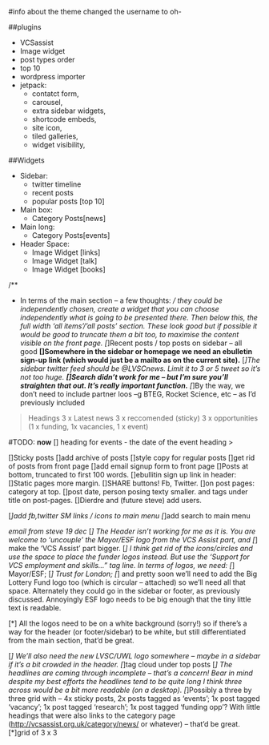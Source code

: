 #info about the theme
changed the username to oh-

##plugins
*	VCSassist
*	Image widget
*	post types order
*	top 10
*	wordpress importer
*	jetpack:
	*	contatct form,
	*	carousel,
	*	extra sidebar widgets,
	*	shortcode embeds,
	*	site icon,
	*	tiled galleries,
	*	widget visibility,


##Widgets
*	Sidebar:
	*	twitter timeline
	*	recent posts
	*	popular posts [top 10]
*	Main box:
	*	Category Posts[news]
*	Main long:
	*	Category Posts[events]
*	Header Space:
	*	Image Widget [links]
	*	Image Widget [talk]
	*	Image Widget [books]


/**
*	In terms of the main section – a few thoughts:
*/
they could be independently chosen,
create a widget that you can choose independently what is going to be presented there.
Then below this, the full width ‘all items’/’all posts’ section. These look good but if possible it would be good to truncate them a bit too, to maximise the content visible on the front page.
[*]Recent posts / top posts on sidebar – all good
**[]Somewhere in the sidebar or homepage we need an ebulletin sign-up link (which would just be a mailto as on the current site).**
[*]The sidebar twitter feed should be @LVSCnews. Limit it to 3 or 5 tweet so it’s not too huge.
**[]Search didn’t work for me – but I’m sure you’ll straighten that out. It’s really important function.**
[*]By the way, we don’t need to include partner loos –g BTEG, Rocket Science, etc – as I’d previously included


> Headings
3 x Latest news
3 x reccomended (sticky)
3  x opportunities (1 x funding, 1x vacancies, 1 x event)



#TODO:
**now**
[]	heading for events - the date of the event heading >

[]Sticky posts
[]add archive of posts
[]style copy for regular posts
[]get rid of posts from front page
[]add email signup form to front page
[]Posts at bottom, truncated to first 100 words.
[]ebullitin sign up link in header:
[]Static pages more margin.
[]SHARE buttons! Fb, Twitter.
[]on post pages: category at top.
[]post date, person posing texty smaller. and tags under title on post-pages.
[]Dierdre and (future steve) add users.





<!--
	completed tasks
-->

[*]add fb,twitter SM links / icons to main menu
[*]add search to main menu

*email from steve 19 dec*
[*]	The Header isn’t working for me as it is. You are welcome to ‘uncouple’ the Mayor/ESF logo from the VCS Assist part, and
[*]	make the ‘VCS Assist’ part bigger.
[*]	I think get rid of the icons/circles and use the space to place the funder logos instead. But use the ‘Support for VCS employment and skills…” tag line. 
	In terms of logos, we need: 
	[*]	Mayor/ESF;
	[*]	Trust for London;
	[*]	and pretty soon we’ll need to add the Big Lottery Fund logo too (which is circular – attached) so we’ll need all that space. Alternately they could go in the sidebar or footer, as previously discussed. Annoyingly ESF logo needs to be big enough that the tiny little text is readable.

[*]	All the logos need to be on a white background (sorry!) so if there’s a way for the header (or footer/sidebar) to be white, but still differentiated from the main section, that’d be great.

[*]	We’ll also need the new LVSC/UWL logo somewhere – maybe in a sidebar if it’s a bit crowded in the header.
[*]tag cloud under top posts
[*]	The headlines are coming through incomplete – that’s a concern! Bear in mind despite my best efforts the headlines tend to be quite long I think three across would be a bit more readable (on a desktop). 
[*]Possibly a three by three grid with – 4x sticky posts, 2x posts tagged as ‘events’; 1x post tagged ‘vacancy’; 1x post tagged ‘research’; 1x post tagged ‘funding opp’? With little headings that were also links to the category page (http://vcsassist.org.uk/category/news/ or whatever) – that’d be great.
[*]grid of 3 x 3
